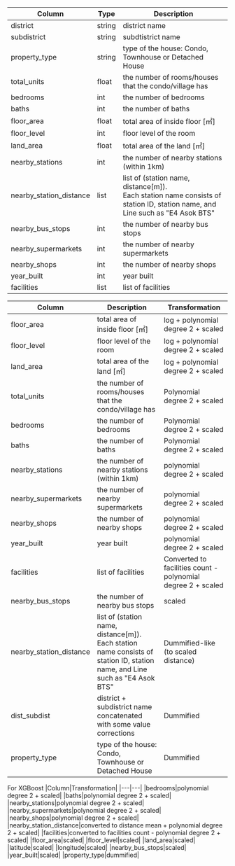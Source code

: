 |Column|Type|Description|
|---|---|---|
|district|string|district name|
|subdistrict|string|subdtistrict name|
|property_type|string|type of the house: Condo, Townhouse or Detached House|
|total_units|float|the number of rooms/houses that the condo/village has|
|bedrooms|int|the number of bedrooms|
|baths|int|the number of baths|
|floor_area|float|total area of inside floor [㎡]|
|floor_level|int|floor level of the room|
|land_area|float|total area of the land [㎡]|
|nearby_stations|int|the number of nearby stations (within 1km)|
|nearby_station_distance|list|list of (station name, distance[m]). <br/>Each station name consists of station ID, station name, and Line such as "E4 Asok BTS"|
|nearby_bus_stops|int|the number of nearby bus stops|
|nearby_supermarkets|int|the number of nearby supermarkets|
|nearby_shops|int|the number of nearby shops|
|year_built|int|year built|
|facilities|list|list of facilities|


|Column|Description|Transformation|
|---|---|---|
|floor_area|total area of inside floor [㎡]|log + polynomial degree 2 + scaled|
|floor_level|floor level of the room|log + polynomial degree 2 + scaled|
|land_area|total area of the land [㎡]|log + polynomial degree 2 + scaled|
|total_units|the number of rooms/houses that the condo/village has|Polynomial degree 2 + scaled|
|bedrooms|the number of bedrooms|Polynomial degree 2 + scaled|
|baths|the number of baths|Polynomial degree 2 + scaled|
|nearby_stations|the number of nearby stations (within 1km)|polynomial degree 2 + scaled|
|nearby_supermarkets|the number of nearby supermarkets|polynomial degree 2 + scaled|
|nearby_shops|the number of nearby shops|polynomial degree 2 + scaled|
|year_built|year built|polynomial degree 2 + scaled|
|facilities|list of facilities|Converted to facilities count - polynomial degree 2 + scaled|
|nearby_bus_stops|the number of nearby bus stops|scaled|
|nearby_station_distance|list of (station name, distance[m]). <br/>Each station name consists of station ID, station name, and Line such as "E4 Asok BTS"|Dummified-like (to scaled distance)|
|dist_subdist|district + subdistrict name concatenated with some value corrections|Dummified|
|property_type|type of the house: Condo, Townhouse or Detached House|Dummified|


For XGBoost
|Column|Transformation|
|---|---|
|bedrooms|polynomial degree 2 + scaled|
|baths|polynomial degree 2 + scaled|
|nearby_stations|polynomial degree 2 + scaled|
|nearby_supermarkets|polynomial degree 2 + scaled|
|nearby_shops|polynomial degree 2 + scaled|
|nearby_station_distance|converted to distance mean + polynomial degree 2 + scaled|
|facilities|converted to facilities count - polynomial degree 2 + scaled|
|floor_area|scaled|
|floor_level|scaled|
|land_area|scaled|
|latitude|scaled|
|longitude|scaled|
|nearby_bus_stops|scaled|
|year_built|scaled|
|property_type|dummified|